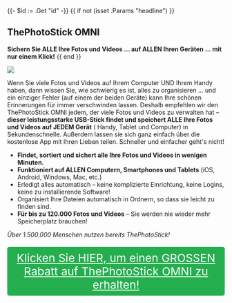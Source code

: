 {{- $id := .Get "id" -}}
{{ if not (isset .Params "headline") }}
## ThePhotoStick OMNI

**Sichern Sie ALLE Ihre Fotos und Videos ... auf ALLEN Ihren Geräten ... mit nur einem Klick!**
{{ end }}

[![](/list/the-photo-stick-omni-title.jpg)](https://t.gadgetadvisers.com/click/{{$id}})

Wenn Sie viele Fotos und Videos auf Ihrem Computer UND Ihrem Handy haben, dann wissen Sie, wie schwierig es ist, alles zu organisieren ... und ein einziger Fehler (auf einem der beiden Geräte) kann Ihre schönen Erinnerungen für immer verschwinden lassen. Deshalb empfehlen wir den ThePhotoStick OMNI jedem, der viele Fotos und Videos zu verwalten hat – **dieser leistungsstarke USB-Stick findet und speichert ALLE Ihre Fotos und Videos auf JEDEM Gerät** ( Handy, Tablet und Computer) in Sekundenschnelle. Außerdem lassen sie sich ganz einfach über die kostenlose App mit Ihren Lieben teilen. Schneller und einfacher geht's nicht!

- **Findet, sortiert und sichert alle Ihre Fotos und Videos in wenigen Minuten.**
- **Funktioniert auf ALLEN Computern, Smartphones und Tablets** (iOS, Android, Windows, Mac, etc.)
- Erledigt alles automatisch – keine komplizierte Einrichtung, keine Logins, keine zu installierende Software!
- Organisiert Ihre Dateien automatisch in Ordnern, so dass sie leicht zu finden sind.
- **Für bis zu 120.000 Fotos und Videos** – Sie werden nie wieder mehr Speicherplatz brauchen!

*Über 1.500.000 Menschen nutzen bereits ThePhotoStick!*

<a href="(https://t.gadgetadvisers.com/click/{{$id}})" style="color: white;">
   <div style="text-align:center;background-color:#25ae4e;margin-bottom:20px;margin-top:20px;width: 100%;-webkit-border-radius: 5px;">
      <div style="color: white; padding: 10px;font-size: 26px;">
      Klicken Sie HIER, um einen GROSSEN Rabatt auf ThePhotoStick OMNI zu erhalten!
      </div>
   </div>
</a>